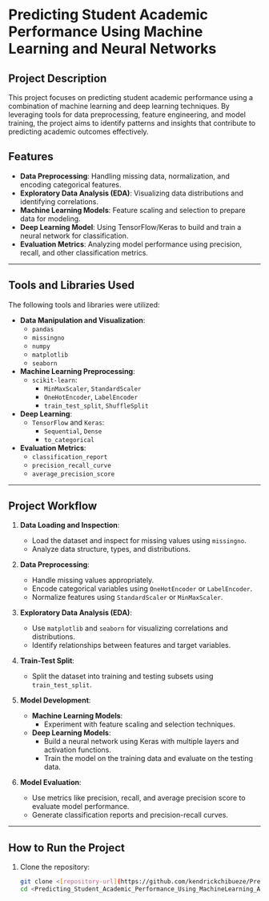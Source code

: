 # Predicting Student Academic Performance Using Machine Learning and Neural Networks

## Project Description
This project focuses on predicting student academic performance using a combination of machine learning and deep learning techniques. By leveraging tools for data preprocessing, feature engineering, and model training, the project aims to identify patterns and insights that contribute to predicting academic outcomes effectively.

## Features
- **Data Preprocessing**: Handling missing data, normalization, and encoding categorical features.
- **Exploratory Data Analysis (EDA)**: Visualizing data distributions and identifying correlations.
- **Machine Learning Models**: Feature scaling and selection to prepare data for modeling.
- **Deep Learning Model**: Using TensorFlow/Keras to build and train a neural network for classification.
- **Evaluation Metrics**: Analyzing model performance using precision, recall, and other classification metrics.

---

## Tools and Libraries Used
The following tools and libraries were utilized:
- **Data Manipulation and Visualization**:
  - `pandas`
  - `missingno`
  - `numpy`
  - `matplotlib`
  - `seaborn`
- **Machine Learning Preprocessing**:
  - `scikit-learn`:
    - `MinMaxScaler`, `StandardScaler`
    - `OneHotEncoder`, `LabelEncoder`
    - `train_test_split`, `ShuffleSplit`
- **Deep Learning**:
  - `TensorFlow` and `Keras`:
    - `Sequential`, `Dense`
    - `to_categorical`
- **Evaluation Metrics**:
  - `classification_report`
  - `precision_recall_curve`
  - `average_precision_score`

---

## Project Workflow
1. **Data Loading and Inspection**:
   - Load the dataset and inspect for missing values using `missingno`.
   - Analyze data structure, types, and distributions.

2. **Data Preprocessing**:
   - Handle missing values appropriately.
   - Encode categorical variables using `OneHotEncoder` or `LabelEncoder`.
   - Normalize features using `StandardScaler` or `MinMaxScaler`.

3. **Exploratory Data Analysis (EDA)**:
   - Use `matplotlib` and `seaborn` for visualizing correlations and distributions.
   - Identify relationships between features and target variables.

4. **Train-Test Split**:
   - Split the dataset into training and testing subsets using `train_test_split`.

5. **Model Development**:
   - **Machine Learning Models**:
     - Experiment with feature scaling and selection techniques.
   - **Deep Learning Models**:
     - Build a neural network using Keras with multiple layers and activation functions.
     - Train the model on the training data and evaluate on the testing data.

6. **Model Evaluation**:
   - Use metrics like precision, recall, and average precision score to evaluate model performance.
   - Generate classification reports and precision-recall curves.

---

## How to Run the Project
1. Clone the repository:
   ```bash
   git clone <[repository-url](https://github.com/kendrickchibueze/Predicting_Student_Academic_Performance_Using_MachineLearning_And_Neural_Networks.git)>
   cd <Predicting_Student_Academic_Performance_Using_MachineLearning_And_Neural_Networks>

